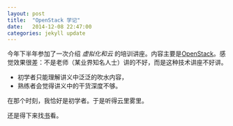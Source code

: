 ```yaml
---
layout: post
title:  "OpenStack 学记"
date:   2014-12-08 22:47:00
categories: jekyll update
---
```


今年下半年参加了一次介绍 *虚拟化和云* 的培训讲座。内容主要是[OpenStack](http://en.wikipedia.org/wiki/OpenStack)。感觉效果很差：不是老师（某业界知名人士）讲的不好，而是这种技术讲座不好讲。

* 初学者只能理解讲义中泛泛的吹水内容，
* 熟练者会觉得讲义中的干货深度不够。

在那个时刻，我恰好是初学者。于是听得云里雾里。

还是得下来找[书](http://slides.com/homerhuang/openstack-readings)看。 
